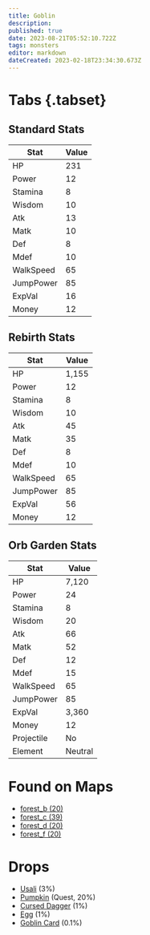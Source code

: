 ```yaml
---
title: Goblin
description: 
published: true
date: 2023-08-21T05:52:10.722Z
tags: monsters
editor: markdown
dateCreated: 2023-02-18T23:34:30.673Z
---
```


# Tabs {.tabset}

## Standard Stats

|Stat|Value|
|-|-|
|HP|231|
|Power|12|
|Stamina|8|
|Wisdom|10|
|Atk|13|
|Matk|10|
|Def|8|
|Mdef|10|
|WalkSpeed|65|
|JumpPower|85|
|ExpVal|16|
|Money|12|
## Rebirth Stats

|Stat|Value|
|-|-|
|HP|1,155|
|Power|12|
|Stamina|8|
|Wisdom|10|
|Atk|45|
|Matk|35|
|Def|8|
|Mdef|10|
|WalkSpeed|65|
|JumpPower|85|
|ExpVal|56|
|Money|12|
## Orb Garden Stats

|Stat|Value|
|-|-|
|HP|7,120|
|Power|24|
|Stamina|8|
|Wisdom|20|
|Atk|66|
|Matk|52|
|Def|12|
|Mdef|15|
|WalkSpeed|65|
|JumpPower|85|
|ExpVal|3,360|
|Money|12|
|Projectile|No|
|Element|Neutral|

# Found on Maps
 * [forest_b (20)](/maps/forest_b)
 * [forest_c (39)](/maps/forest_c)
 * [forest_d (20)](/maps/forest_d)
 * [forest_f (20)](/maps/forest_f)

# Drops
 * [Usali](/items/usali) (3%)
 * [Pumpkin](/items/pumpkin) (Quest, 20%)
 * [Cursed Dagger](/items/cursed-dagger) (1%)
 * [Egg](/items/egg) (1%)
 * [Goblin Card](/items/goblin-card) (0.1%)
